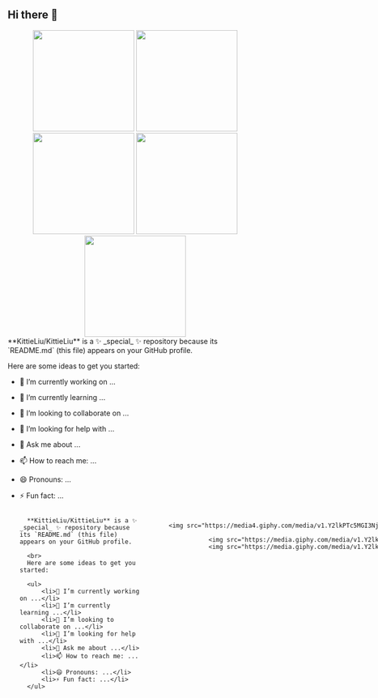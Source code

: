 ## Hi there 👋

<div id="header" align="center">
  <img src="https://media4.giphy.com/media/v1.Y2lkPTc5MGI3NjExNXZoc2VjaG1oenp6eXUxcGhxN2Q4emJpdGl3aW0xYzBwd3JobzE0NCZlcD12MV9pbnRlcm5hbF9naWZfYnlfaWQmY3Q9Zw/upeUCSCeNo4qqHlxgW/giphy.gif" width="200" />
  <img src="https://media.giphy.com/media/H0pjUWm8tMcWuGvknh/giphy.gif" width="200" />
  <img src="https://media.giphy.com/media/e65FumszCmDQg17okz/giphy.gif" width="200" />
  <img src="https://media.giphy.com/media/v1.Y2lkPTc5MGI3NjExMWdkZHo3Mm12bXo0dHJzdDYxZXdwdmIxZXN6M3Nqczd5bXo1cW81byZlcD12MV9naWZzX3NlYXJjaCZjdD1n/HTVeYVXjLiunFlUOeu/giphy.gif" width="200" />
   <img src="https://media.giphy.com/media/v1.Y2lkPTc5MGI3NjExOG94bnBqdDB5eWkycDJhYWlrMDQ1OGVodzUyZzMycG95azJuMDMzOCZlcD12MV9naWZzX3NlYXJjaCZjdD1n/ZYi6VZaUJzrNiGvJ8T/giphy.gif" width="200" />
</div>
**KittieLiu/KittieLiu** is a ✨ _special_ ✨ repository because its `README.md` (this file) appears on your GitHub profile.

Here are some ideas to get you started:

- 🔭 I’m currently working on ...
- 🌱 I’m currently learning ...
- 👯 I’m looking to collaborate on ...
- 🤔 I’m looking for help with ...
- 💬 Ask me about ...
- 📫 How to reach me: ...
- 😄 Pronouns: ...
- ⚡ Fun fact: ...


   <div style="display: flex; gap: 40px; align-items: flex-start;">

    <div style="flex: 1; min-width: 50%;"> 
        
        **KittieLiu/KittieLiu** is a ✨ _special_ ✨ repository because its `README.md` (this file) appears on your GitHub profile.
        
        <br>
        Here are some ideas to get you started:

        <ul>
            <li>🔭 I’m currently working on ...</li>
            <li>🌱 I’m currently learning ...</li>
            <li>👯 I’m looking to collaborate on ...</li>
            <li>🤔 I’m looking for help with ...</li>
            <li>💬 Ask me about ...</li>
            <li>📫 How to reach me: ...</li>
            <li>😄 Pronouns: ...</li>
            <li>⚡ Fun fact: ...</li>
        </ul>

    </div>


    <div style="flex-shrink: 0; text-align: right; margin-top: 10px;"> 

        <img src="https://media4.giphy.com/media/v1.Y2lkPTc5MGI3NjExNXZoc2VjaG1oenp6eXUxcGhxN2Q4emJpdGl3aW0xYzBwd3JobzE0NCZlcD12MV9pbnRlcm5hbF9naWZfYnlfaWQmY3Q9Zw/upeUCSCeNo4qqHlxgW/giphy.gif" width="200" />
        <img src="https://media.giphy.com/media/e65FumszCmDQg17okz/giphy.gif" width="200" />
        <img src="https://media.giphy.com/media/v1.Y2lkPTc5MGI3NjExMWdkZHo3Mm12bXo0dHJzdDYxZXdwdmIxZXN6M3Nqczd5bXo1cW81byZlcD12MV9naWZzX3NlYXJjaCZjdD1n/HTVeYVXjLiunFlUOeu/giphy.gif" width="200" />
        <img src="https://media.giphy.com/media/v1.Y2lkPTc5MGI3NjExOG94bnBqdDB5eWkycDJhYWlrMDQ1OGVodzUyZzMycG95azJuMDMzOCZlcD12MV9naWZzX3NlYXJjaCZjdD1n/ZYi6VZaUJzrNiGvJ8T/giphy.gif" width="200" />
        <img src="https://media.giphy.com/media/H0pjUWm8tMcWuGvknh/giphy.gif" width="200" />
        
    </div>

</div>
